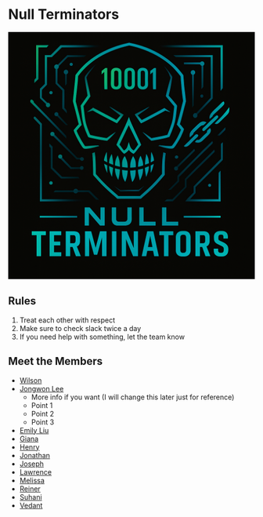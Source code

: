 # Null Terminators
<!-- logo -->
![Logo](/admin/branding/logo.png)
## Rules
1. Treat each other with respect
2. Make sure to check slack twice a day
3. If you need help with something, let the team know


## Meet the Members
- [Wilson]()
- [Jongwon Lee](https://jongwonlee123.github.io/Review/)
  - More info if you want (I will change this later just for reference)
  - Point 1
  - Point 2
  - Point 3
- [Emily Liu]()
- [Giana]()
- [Henry]()
- [Jonathan](https://jkook9513.github.io/CSE110-LAB1/)
- [Joseph](https://impropabletank.github.io/GitHub-Pages-project/)
- [Lawrence]()
- [Melissa]( https://melissadelacruz.github.io/Melissas-Webpage/)
- [Reiner]()
- [Suhani](https://suhanii2310.github.io/CSE110_Lab1/)
- [Vedant]()
